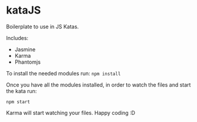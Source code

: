 kataJS
===================

Boilerplate to use in JS Katas.

Includes:
* Jasmine
* Karma
* Phantomjs

To install the needed modules run: 
``npm install``

Once you have all the modules installed, in order to watch the files and start the kata run:

``npm start``

Karma will start watching your files. Happy coding :D